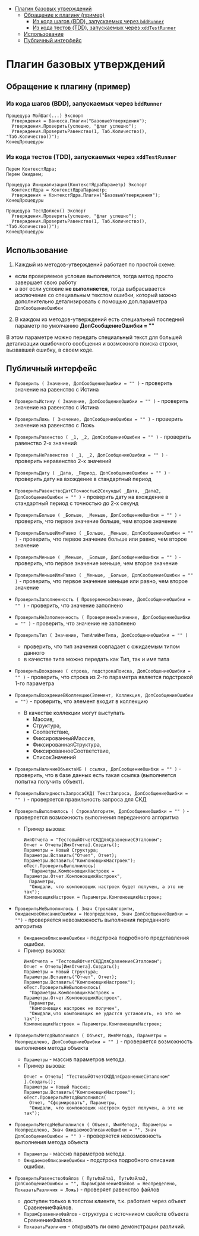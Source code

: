 <!-- TOC -->

- [Плагин базовых утверждений](#плагин-базовых-утверждений)
    - [Обращение к плагину (пример)](#обращение-к-плагину-пример)
        - [Из кода шагов (BDD), запускаемых через `bddRunner`](#из-кода-шагов-bdd-запускаемых-через-bddrunner)
        - [Из кода тестов (TDD), запускаемых через `xddTestRunner`](#из-кода-тестов-tdd-запускаемых-через-xddtestrunner)
    - [Использование](#использование)
    - [Публичный интерфейс](#публичный-интерфейс)

<!-- /TOC -->
<a id="markdown-плагин-базовых-утверждений" name="плагин-базовых-утверждений"></a>
# Плагин базовых утверждений

<a id="markdown-обращение-к-плагину-пример" name="обращение-к-плагину-пример"></a>
## Обращение к плагину (пример)

<a id="markdown-из-кода-шагов-bdd-запускаемых-через-bddrunner" name="из-кода-шагов-bdd-запускаемых-через-bddrunner"></a>
### Из кода шагов (BDD), запускаемых через `bddRunner`

```bsl
Процедура МойШаг(...) Экспорт
  Утверждения = Ванесса.Плагин("БазовыеУтверждения");
  Утверждения.Проверить(успешно, "флаг успешно");
  Утверждения.ПроверитьРавенство(1, Таб.Количество(), "Таб.Количество()");
КонецПроцедуры
```

<a id="markdown-из-кода-тестов-tdd-запускаемых-через-xddtestrunner" name="из-кода-тестов-tdd-запускаемых-через-xddtestrunner"></a>
### Из кода тестов (TDD), запускаемых через `xddTestRunner`

```bsl
Перем КонтекстЯдра;
Перем Ожидаем;

Процедура Инициализация(КонтекстЯдраПараметр) Экспорт
  КонтекстЯдра = КонтекстЯдраПараметр;
  Утверждения = КонтекстЯдра.Плагин("БазовыеУтверждения");
КонецПроцедуры

Процедура ТестДолжен() Экспорт
  Утверждения.Проверить(успешно, "флаг успешно");
  Утверждения.ПроверитьРавенство(1, Таб.Количество(), "Таб.Количество()");
КонецПроцедуры
```

<a id="markdown-использование" name="использование"></a>
## Использование

1. Каждый из методов-утверждений работает по простой схеме:
  + если проверяемое условие выполняется, тогда метод просто завершает свою работу
  + а вот если условие **не выполняется**, тогда выбрасывается исключение со специальным текстом ошибки, который можно дополнительно детализировать с помощью доп.параметра `ДопСообщениеОшибки`

2. В каждом из методов-утверждений есть специальный последний параметр по умолчанию **ДопСообщениеОшибки = ""**

В этом параметре можно передать специальный текст для большей детализации ошибочного сообщения и возможного поиска строки, вызвавшей ошибку, в своем коде.

<a id="markdown-публичный-интерфейс" name="публичный-интерфейс"></a>
## Публичный интерфейс

- `Проверить ( Значение, ДопСообщениеОшибки = "" )` - проверить значение на равенство с Истина
- `ПроверитьИстину ( Значение, ДопСообщениеОшибки = "" )` - проверить значение на равенство с Истина
- `ПроверитьЛожь ( Значение, ДопСообщениеОшибки = "" )` - проверить значение на равенство с Ложь
- `ПроверитьРавенство ( _1, _2, ДопСообщениеОшибки = "" )` - проверить равенство 2-х значений
- `ПроверитьНеРавенство ( _1, _2, ДопСообщениеОшибки = "" )` - проверить неравенство 2-х значений
- `ПроверитьДату ( _Дата, _Период, ДопСообщениеОшибки = "" )` - проверить дату на вхождение в стандартный период
- `ПроверитьРавенствоДатСТочностью2Секунды( _Дата, _Дата2, ДопСообщениеОшибки = "" )` - проверить дату на вхождение в стандартный период с точностью до 2-х секунд
- `ПроверитьБольше ( _Больше, _Меньше, ДопСообщениеОшибки = "" )` - проверить, что первое значение больше, чем второе значение
- `ПроверитьБольшеИлиРавно ( _Больше, _Меньше, ДопСообщениеОшибки = "" )` - проверить, что первое значение больше или равно, чем второе значение
- `ПроверитьМеньше ( _Меньше, _Больше, ДопСообщениеОшибки = "" )` - проверить, что первое значение меньше, чем второе значение
- `ПроверитьМеньшеИлиРавно ( _Меньше, _Больше, ДопСообщениеОшибки = "" )` - проверить, что первое значение меньше или равно, чем второе значение
- `ПроверитьЗаполненность ( ПроверяемоеЗначение, ДопСообщениеОшибки = "" )` - проверить, что значение заполнено
- `ПроверитьНеЗаполненность ( ПроверяемоеЗначение, ДопСообщениеОшибки = "" )` - проверить, что значение не заполнено

- `ПроверитьТип ( Значение, ТипИлиИмяТипа, ДопСообщениеОшибки = "" )` 
  - проверить, что тип значения совпадает с ожидаемым типом данного
  - в качестве типа можно передать как Тип, так и имя типа
  
- `ПроверитьВхождение ( строка, подстрокаПоиска, ДопСообщениеОшибки = "" )` - проверить, что строка из 2-го параметра является подстрокой 1-го параметра

- `ПроверитьВхождениеВКоллекцию(Элемент, Коллекция, ДопСообщениеОшибки = "")` - проверить, что элемент входит в коллекцию
  - В качестве коллекции могут выступать 
    - Массив, 
    - Структура, 
    - Соответствие, 
    - ФиксированныйМассив, 
    - ФиксированнаяСтруктура, 
    - ФиксированноеСоответствие, 
    - СписокЗначений
    
- `ПроверитьНаличиеОбъектаИБ ( ссылка, ДопСообщениеОшибки = "" )` - проверить, что в базе данных есть такая ссылка (выполняется попытка получить объект).
  
- `ПроверитьВалидностьЗапросаСКД( ТекстЗапроса, ДопСообщениеОшибки = "" )` - проверяется правильность запроса для СКД

- `ПроверитьВыполнилось ( СтрокаАлгоритм, ДопСообщениеОшибки = "" )` - проверяется возможность выполнения переданного алгоритма
  - Пример вызова:
    ```bsl
    ИмяОтчета = "ТестовыйОтчетСКДДляСравнениеСЭталоном";
    Отчет = Отчеты[ИмяОтчета].Создать();
    Параметры = Новый Структура;
    Параметры.Вставить("Отчет", Отчет);
    Параметры.Вставить("КомпоновщикНастроек");
    юТест.ПроверитьВыполнилось(
      "Параметры.КомпоновщикНастроек = Параметры.Отчет.КомпоновщикНастроек", 
      Параметры, 
      "Ожидали, что компоновщик настроек будет получен, а это не так");
    КомпоновщикНастроек = Параметры.КомпоновщикНастроек;
    ```

- `ПроверитьНеВыполнилось ( Знач СтрокаАлгоритм, ОжидаемоеОписаниеОшибки = Неопределено, Знач ДопСообщениеОшибки = "")` - проверяется невозможность выполнения переданного алгоритма
  - `ОжидаемоеОписаниеОшибки` - подстрока подробного представления ошибки.
  - Пример вызова:
    ```bsl
    ИмяОтчета = "ТестовыйОтчетСКДДляСравнениеСЭталоном";
    Отчет = Отчеты[ИмяОтчета].Создать();
    Параметры = Новый Структура;
    Параметры.Вставить("Отчет", Отчет);
    Параметры.Вставить("КомпоновщикНастроек");
    юТест.ПроверитьНеВыполнилось(
      "Параметры.КомпоновщикНастроек = Параметры.Отчет.КомпоновщикНастроек", 
      Параметры, 
      "Компоновщик настроек не получен", 
      "Ожидали,что компоновщик не удастся установить, но это не так");
    КомпоновщикНастроек = Параметры.КомпоновщикНастроек;
    ```
    
- `ПроверитьМетодВыполнился ( Объект, ИмяМетода, Параметры = Неопределено, ДопСообщениеОшибки = "" )` - проверяется возможность выполнения метода объекта
  - `Параметры` - массив параметров метода.
  - Пример вызова:
    ```bsl
    Отчет = Отчеты[ "ТестовыйОтчетСКДДляСравнениеСЭталоном" ].Создать();
    Параметры = Новый Массив;
    Параметры.Вставить("КомпоновщикНастроек");
    юТест.ПроверитьМетодВыполнился(
      Отчет, "Сформировать", Параметры, 
      "Ожидали, что компоновщик настроек будет получен, а это не так");
    ```

- `ПроверитьМетодНеВыполнился ( Объект, ИмяМетода, Параметры = Неопределено, Знач ОжидаемоеОписаниеОшибки = "", Знач ДопСообщениеОшибки = "" )` - проверяется невозможность выполнения метода объекта
  - `Параметры` - массив параметров метода.
  - `ОжидаемоеОписаниеОшибки` - подстрока подробного описания ошибки.

- `ПроверитьРавенствоФайлов ( ПутьФайла1, ПутьФайла2, ДопСообщениеОшибки = "", ПарамСравнениеФайлов = Неопределено, ПоказатьРазличия = Ложь)` - проверяет равенство файлов
  - доступен только в толстом клиенте, т.к. работает через объект СравнениеФайлов.
  - `ПарамСравнениеФайлов` - структура с источником свойств объекта СравнениеФайлов.
  - `ПоказатьРазличия` - открывать ли окно демонстрации различий.
